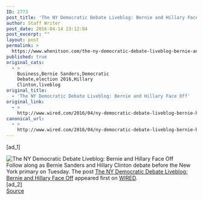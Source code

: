 ```yaml
---
ID: 2773
post_title: 'The NY Democratic Debate Liveblog: Bernie and Hillary Face Off'
author: Staff Writer
post_date: 2016-04-14 23:12:04
post_excerpt: ""
layout: post
permalink: >
  https://www.whenitson.com/the-ny-democratic-debate-liveblog-bernie-and-hillary-face-off/
published: true
original_cats:
  - >
    Business,Bernie Sanders,Democratic
    Debate,election 2016,Hillary
    Clinton,liveblog
original_title:
  - 'The NY Democratic Debate Liveblog: Bernie and Hillary Face Off'
original_link:
  - >
    http://www.wired.com/2016/04/ny-democratic-debate-liveblog-bernie-hillary-face-off/
canonical_url:
  - >
    http://www.wired.com/2016/04/ny-democratic-debate-liveblog-bernie-hillary-face-off/
---
```

 [ad_1]
<br><div class="rss_thumbnail"><img src="http://www.whenitson.com/wp-content/uploads/2016/04/The-NY-Democratic-Debate-Liveblog-Bernie-and-Hillary-Face-Off.jpg" alt="The NY Democratic Debate Liveblog: Bernie and Hillary Face Off" /></div>Follow along as Bernie Sanders and Hillary Clinton debate before the New York primary on Tuesday. The post <a href="http://www.wired.com/2016/04/ny-democratic-debate-liveblog-bernie-hillary-face-off/">The NY Democratic Debate Liveblog: Bernie and Hillary Face Off</a> appeared first on <a href="http://www.wired.com">WIRED</a>.
<br>[ad_2]
<br><a href="http://www.wired.com/2016/04/ny-democratic-debate-liveblog-bernie-hillary-face-off/">Source </a>